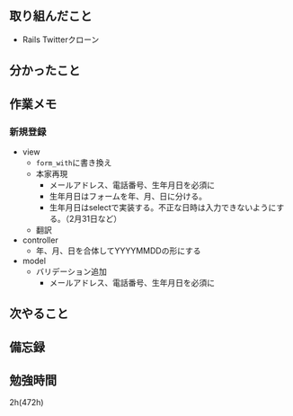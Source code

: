 ## 取り組んだこと
- Rails Twitterクローン

## 分かったこと

## 作業メモ
### 新規登録
- view
  - `form_with`に書き換え
  - 本家再現
    - メールアドレス、電話番号、生年月日を必須に
    - 生年月日はフォームを年、月、日に分ける。
    - 生年月日はselectで実装する。不正な日時は入力できないようにする。（2月31日など）
  - 翻訳
- controller
  - 年、月、日を合体してYYYYMMDDの形にする
- model
  - バリデーション追加
    - メールアドレス、電話番号、生年月日を必須に


## 次やること

## 備忘録

## 勉強時間
2h(472h)